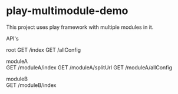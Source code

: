 # play-multimodule-demo
This project uses play framework with multiple modules in it. 

API's

root
GET /index
GET /allConfig

moduleA         
GET /moduleA/index
GET /moduleA/splitUrl
GET /moduleA/allConfig

moduleB         
GET /moduleB/index

